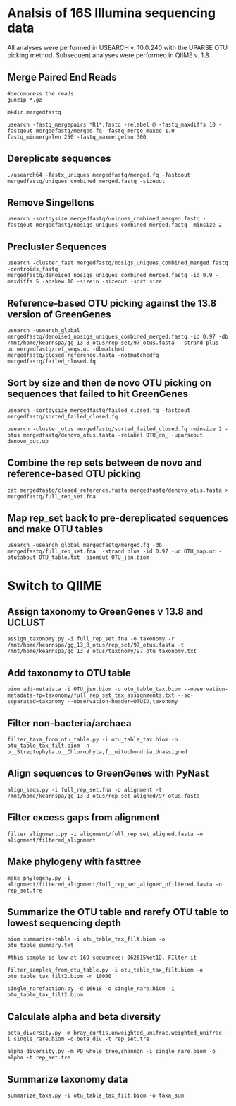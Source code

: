 # Analsis of 16S Illumina sequencing data

All analyses were performed in USEARCH v. 10.0.240 with the UPARSE OTU picking method. Subsequent analyses were performed in QIIME v. 1.8. 

## Merge Paired End Reads
```
#decompress the reads
gunzip *.gz

mkdir mergedfastq

usearch -fastq_mergepairs *R1*.fastq -relabel @ -fastq_maxdiffs 10 -fastqout mergedfastq/merged.fq -fastq_merge_maxee 1.0 -fastq_minmergelen 250 -fastq_maxmergelen 300
```

## Dereplicate sequences
```
./usearch64 -fastx_uniques mergedfastq/merged.fq -fastqout mergedfastq/uniques_combined_merged.fastq -sizeout
```

## Remove Singeltons
```
usearch -sortbysize mergedfastq/uniques_combined_merged.fastq -fastqout mergedfastq/nosigs_uniques_combined_merged.fastq -minsize 2
```

## Precluster Sequences
```
usearch -cluster_fast mergedfastq/nosigs_uniques_combined_merged.fastq -centroids_fastq mergedfastq/denoised_nosigs_uniques_combined_merged.fastq -id 0.9 -maxdiffs 5 -abskew 10 -sizein -sizeout -sort size
```

## Reference-based OTU picking against the 13.8 version of GreenGenes
```
usearch -usearch_global mergedfastq/denoised_nosigs_uniques_combined_merged.fastq -id 0.97 -db /mnt/home/kearnspa/gg_13_8_otus/rep_set/97_otus.fasta  -strand plus -uc mergedfastq/ref_seqs.uc -dbmatched mergedfastq/closed_reference.fasta -notmatchedfq mergedfastq/failed_closed.fq
```

## Sort by size and then de novo OTU picking on sequences that failed to hit GreenGenes
```
usearch -sortbysize mergedfastq/failed_closed.fq -fastaout mergedfastq/sorted_failed_closed.fq

usearch -cluster_otus mergedfastq/sorted_failed_closed.fq -minsize 2 -otus mergedfastq/denovo_otus.fasta -relabel OTU_dn_ -uparseout denovo_out.up
```

## Combine the rep sets between de novo and reference-based OTU picking
```
cat mergedfastq/closed_reference.fasta mergedfastq/denovo_otus.fasta > mergedfastq/full_rep_set.fna
```

## Map rep_set back to pre-dereplicated sequences and make OTU tables
```
usearch -usearch_global mergedfastq/merged.fq -db mergedfastq/full_rep_set.fna  -strand plus -id 0.97 -uc OTU_map.uc -otutabout OTU_table.txt -biomout OTU_jsn.biom
```





# Switch to QIIME

## Assign taxonomy to GreenGenes v 13.8 and UCLUST
```
assign_taxonomy.py -i full_rep_set.fna -o taxonomy -r /mnt/home/kearnspa/gg_13_8_otus/rep_set/97_otus.fasta -t /mnt/home/kearnspa/gg_13_8_otus/taxonomy/97_otu_taxonomy.txt
```

## Add taxonomy to OTU table
```
biom add-metadata -i OTU_jsn.biom -o otu_table_tax.biom --observation-metadata-fp=taxonomy/full_rep_set_tax_assignments.txt --sc-separated=taxonomy --observation-header=OTUID,taxonomy
```

## Filter non-bacteria/archaea
```
filter_taxa_from_otu_table.py -i otu_table_tax.biom -o otu_table_tax_filt.biom -n o__Streptophyta,o__Chlorophyta,f__mitochondria,Unassigned
```

## Align sequences to GreenGenes with PyNast
```
align_seqs.py -i full_rep_set.fna -o alignment -t /mnt/home/kearnspa/gg_13_8_otus/rep_set_aligned/97_otus.fasta
```

## Filter excess gaps from alignment
```
filter_alignment.py -i alignment/full_rep_set_aligned.fasta -o alignment/filtered_alignment
```

## Make phylogeny with fasttree
```
make_phylogeny.py -i alignment/filtered_alignment/full_rep_set_aligned_pfiltered.fasta -o rep_set.tre
```

## Summarize the OTU table and rarefy OTU table to lowest sequencing depth
```
biom summarize-table -i otu_table_tax_filt.biom -o otu_table_summary.txt

#this sample is low at 169 sequences: 062615Wet1D. FIlter it

filter_samples_from_otu_table.py -i otu_table_tax_filt.biom -o otu_table_tax_filt2.biom -n 10000

single_rarefaction.py -d 16618 -o single_rare.biom -i otu_table_tax_filt2.biom
```

## Calculate alpha and beta diversity
```
beta_diversity.py -m bray_curtis,unweighted_unifrac,weighted_unifrac -i single_rare.biom -o beta_div -t rep_set.tre

alpha_diversity.py -m PD_whole_tree,shannon -i single_rare.biom -o alpha -t rep_set.tre
```

## Summarize taxonomy data
```
summarize_taxa.py -i otu_table_tax_filt.biom -o taxa_sum
```
